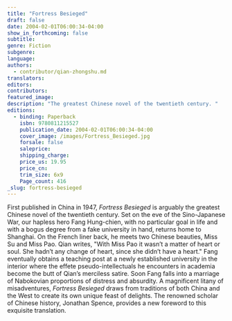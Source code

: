 ```yaml
---
title: "Fortress Besieged"
draft: false
date: 2004-02-01T06:00:34-04:00
show_in_forthcoming: false
subtitle:
genre: Fiction
subgenre:
language:
authors:
  - contributor/qian-zhongshu.md
translators:
editors:
contributors:
featured_image:
description: "The greatest Chinese novel of the twentieth century. "
editions:
  - binding: Paperback
    isbn: 9780811215527
    publication_date: 2004-02-01T06:00:34-04:00
    cover_image: /images/Fortress_Besieged.jpg
    forsale: false
    saleprice:
    shipping_charge:
    price_us: 19.95
    price_cn:
    trim_size: 6x9
    Page_count: 416
_slug: fortress-besieged
---
```


First published in China in 1947, _Fortress Besieged_ is arguably the greatest Chinese novel of the twentieth century. Set on the eve of the Sino-Japanese War, our hapless hero Fang Hung-chien, with no particular goal in life and with a bogus degree from a fake university in hand, returns home to Shanghai. On the French liner back, he meets two Chinese beauties, Miss Su and Miss Pao. Qian writes, "With Miss Pao it wasn’t a matter of heart or soul. She hadn’t any change of heart, since she didn’t have a heart." Fang eventually obtains a teaching post at a newly established university in the interior where the effete pseudo-intellectuals he encounters in academia become the butt of Qian’s merciless satire. Soon Fang falls into a marriage of Nabokovian proportions of distress and absurdity. A magnificent litany of misadventures, _Fortress Besieged_ draws from traditions of both China and the West to create its own unique feast of delights. The renowned scholar of Chinese history, Jonathan Spence, provides a new foreword to this exquisite translation.

